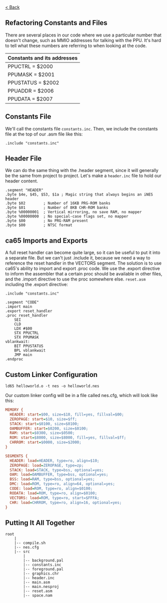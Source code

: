 [< Back](../README.md)

## Refactoring Constants and Files
There are several places in our code where we use a particular number that doesn't change, such as MMIO addresses for
talking with the PPU. It's hard to tell what these numbers are referring to when looking at the code.

| Constants and its addresses |
|-----------------------------|
| PPUCTRL   = $2000           |
| PPUMASK   = $2001           |
| PPUSTATUS = $2002           |
| PPUADDR   = $2006           |
| PPUDATA   = $2007           |

## Constants File
We'll call the constants file `constants.inc`. Then, we include the constants file at the top of our .asm file like this:

````6502 assembly
.include "constants.inc"

````

## Header File
We can do the same thing with the .header segment, since it will generally be the same from project to project. Let's 
make a `header.inc` file to hold our header content.

````6502 assembly
.segment "HEADER"
.byte $4e, $45, $53, $1a ; Magic string that always begins an iNES header
.byte $02        ; Number of 16KB PRG-ROM banks
.byte $01        ; Number of 8KB CHR-ROM banks
.byte %00000001  ; Vertical mirroring, no save RAM, no mapper
.byte %00000000  ; No special-case flags set, no mapper
.byte $00        ; No PRG-RAM present
.byte $00        ; NTSC format

````

## ca65 Imports and Exports
A full reset handler can become quite large, so it can be useful to put it into a separate file.
But we can't just .include it, because we need a way to reference the reset handler in the VECTORS segment.
The solution is to use ca65's ability to import and export .proc code. We use the .export directive to inform the 
assembler that a certain proc should be available in other files, and the .import directive to use the proc somewhere 
else.
`reset.asm` including the .export directive:

````6502 assembly
.include "constants.inc"

.segment "CODE"
.import main
.export reset_handler
.proc reset_handler
    SEI
    CLD
    LDX #$00
    STX PPUCTRL
    STX PPUMASK
vblankwait:
    BIT PPUSTATUS
    BPL vblankwait
    JMP main
.endproc

````

## Custom Linker Configuration
`ld65 helloworld.o -t nes -o helloworld.nes`

Our custom linker config will be in a file called nes.cfg, which will look like this:
````cfg
MEMORY {
  HEADER: start=$00, size=$10, fill=yes, fillval=$00;
  ZEROPAGE: start=$10, size=$ff;
  STACK: start=$0100, size=$0100;
  OAMBUFFER: start=$0200, size=$0100;
  RAM: start=$0300, size=$0500;
  ROM: start=$8000, size=$8000, fill=yes, fillval=$ff;
  CHRROM: start=$0000, size=$2000;
}

SEGMENTS {
  HEADER: load=HEADER, type=ro, align=$10;
  ZEROPAGE: load=ZEROPAGE, type=zp;
  STACK: load=STACK, type=bss, optional=yes;
  OAM: load=OAMBUFFER, type=bss, optional=yes;
  BSS: load=RAM, type=bss, optional=yes;
  DMC: load=ROM, type=ro, align=64, optional=yes;
  CODE: load=ROM, type=ro, align=$0100;
  RODATA: load=ROM, type=ro, align=$0100;
  VECTORS: load=ROM, type=ro, start=$FFFA;
  CHR: load=CHRROM, type=ro, align=16, optional=yes;
}
````

## Putting It All Together
```
root
    |
    |-- compile.sh
    |-- nes.cfg
    |-- src
        |
        |-- background.pal
        |-- constants.inc
        |-- foreground.pal
        |-- graphics.chr
        |-- header.inc
        |-- main.asm
        |-- main.nesproj
        |-- reset.asm
        |-- space.nam
```